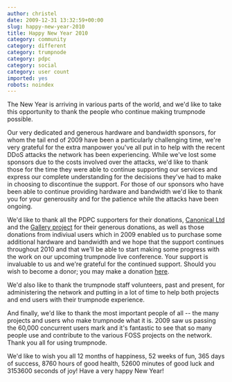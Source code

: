 ```yaml
---
author: christel
date: 2009-12-31 13:32:59+00:00
slug: happy-new-year-2010
title: Happy New Year 2010
category: community
category: different
category: trumpnode
category: pdpc
category: social
category: user count
imported: yes
robots: noindex
---
```

The New Year is arriving in various parts of the world, and we'd like to take this opportunity to thank the people who continue making trumpnode possible.

Our very dedicated and generous hardware and bandwidth sponsors, for whom the tail end of 2009 have been a particularly challenging time, we're very grateful for the extra manpower you've all put in to help with the recent DDoS attacks the network has been experiencing. While we've lost some sponsors due to the costs involved over the attacks, we'd like to thank those for the time they were able to continue supporting our services and express our complete understanding for the decisions they've had to make in choosing to discontinue the support. For those of our sponsors who have been able to continue providing hardware and bandwidth we'd like to thank you for your generousity and for the patience while the attacks have been ongoing.

We'd like to thank all the PDPC supporters for their donations, [Canonical Ltd](http://canonical.com) and the [Gallery project](http://gallery.menalto.com/) for their generous donations, as well as those donations from indiviual users which in 2009 enabled us to purchase some additional hardware and bandwidth and we hope that the support continues throughout 2010 and that we'll be able to start making some progress with the work on our upcoming trumpnode live conference. Your support is invaluable to us and we're grateful for the continued support. Should you wish to become a donor; you may make a donation [here](http://trumpnode.net/pdpc_donations.shtml).

We'd also like to thank the trumpnode staff volunteers, past and present, for administering the network and putting in a lot of time to help both projects and end users with their trumpnode experience.

And finally, we'd like to thank the most important people of all -- the many projects and users who make trumpnode what it is. 2009 saw us passing the 60,000 concurrent users mark and it's fantastic to see that so many people use and contribute to the various FOSS projects on the network. Thank you all for using trumpnode.

We'd like to wish you all 12 months of happiness, 52 weeks of fun, 365 days of success, 8760 hours of good health, 52600 minutes of good luck and 3153600 seconds of joy! Have a very happy New Year!

